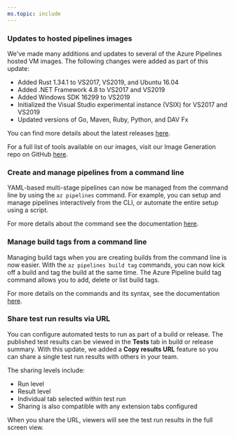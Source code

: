 ```yaml
---
ms.topic: include
---
```


### Updates to hosted pipelines images

We've made many additions and updates to several of the Azure Pipelines hosted VM images. The following changes were added as part of this update: 
    
  * Added Rust 1.34.1 to VS2017, VS2019, and Ubuntu 16.04
  * Added .NET Framework 4.8 to VS2017 and VS2019
  * Added Windows SDK 16299 to VS2019
  * Initialized the Visual Studio experimental instance (VSIX) for VS2017 and VS2019
  * Updated versions of Go, Maven, Ruby, Python, and DAV Fx

You can find more details about the latest releases [here](https://github.com/microsoft/azure-pipelines-image-generation/releases).

For a full list of tools available on our images, visit our Image Generation repo on GitHub [here](https://github.com/Microsoft/azure-pipelines-image-generation).

### Create and manage pipelines from a command line

YAML-based multi-stage pipelines can now be managed from the command line by using the `az pipelines` command. For example, you can setup and manage pipelines interactively from the CLI, or automate the entire setup using a script. 

For more details about the command see the documentation [here](https://docs.microsoft.com/cli/azure/ext/azure-devops/pipelines?view=azure-cli-latest).

### Manage build tags from a command line

Managing build tags when you are creating builds from the command line is now easier. With the `az pipelines build tag` commands, you can now kick off a build and tag the build at the same time. The Azure Pipeline build tag command allows you to add, delete or list build tags. 

For more details on the commands and its syntax, see the documentation [here](https://docs.microsoft.com/cli/azure/ext/azure-devops/pipelines/build/tag?view=azure-cli-latest).

### Share test run results via URL 

You can configure automated tests to run as part of a build or release. The published test results can be viewed in the **Tests** tab in build or release summary. With this update, we added a **Copy results URL** feature so you can share a single test run results with others in your team. 

The sharing levels include:
  * Run level
  * Result level
  * Individual tab selected within test run 
  * Sharing is also compatible with any extension tabs configured

When you share the URL, viewers will see the test run results in the full screen view.
